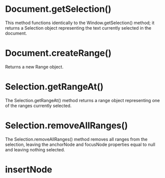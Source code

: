 # Document.getSelection()
This method functions identically to the Window.getSelection() method; 
it returns a Selection object representing the text currently selected in the document.

# Document.createRange()
Returns a new Range object.

# Selection.getRangeAt()
The Selection.getRangeAt() method returns a range object representing one of the ranges currently selected.

# Selection.removeAllRanges()
The Selection.removeAllRanges() method removes all ranges from the selection, 
leaving the anchorNode and focusNode properties equal to null and leaving nothing selected.

# insertNode

